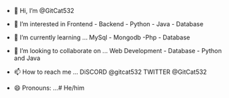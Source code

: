 - 👋 Hi, I’m @GitCat532
- 👀 I’m interested in Frontend - Backend - Python - Java - Database
- 🌱 I’m currently learning ... MySql - Mongodb -Php - Database 
- 💞️ I’m looking to collaborate on ...  Web Development - Database - Python and Java
- 📫 How to reach me ... 
   DiSCORD   @gitcat532
   TWITTER   @GitCat532 
  
- 😄 Pronouns: ...# He/him




